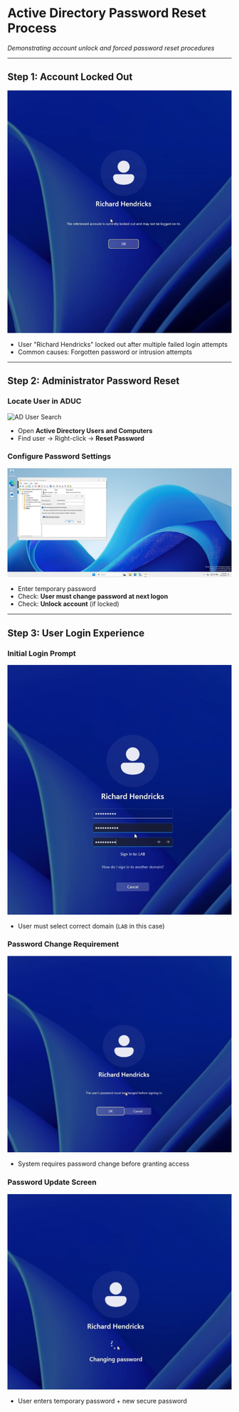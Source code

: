 # Active Directory Password Reset Process  
*Demonstrating account unlock and forced password reset procedures*

---

## Step 1: Account Locked Out  
![Locked Account Notification](pass3.PNG)  
- User "Richard Hendricks" locked out after multiple failed login attempts  
- Common causes: Forgotten password or intrusion attempts  

---

## Step 2: Administrator Password Reset  
### Locate User in ADUC  
![AD User Search](image.png)  
- Open **Active Directory Users and Computers**  
- Find user → Right-click → **Reset Password**  

### Configure Password Settings  
![Password Reset Dialog](pass5.png)  
- Enter temporary password  
- Check: **User must change password at next logon**  
- Check: **Unlock account** (if locked)  

---

## Step 3: User Login Experience  
### Initial Login Prompt  
![Domain Selection](pass6.PNG)  
- User must select correct domain (`LAB` in this case)  

### Password Change Requirement  
![Forced Password Change](pass7.PNG)  
- System requires password change before granting access  

### Password Update Screen  
![Password Change Interface](pass8.PNG)  
- User enters temporary password + new secure password  
